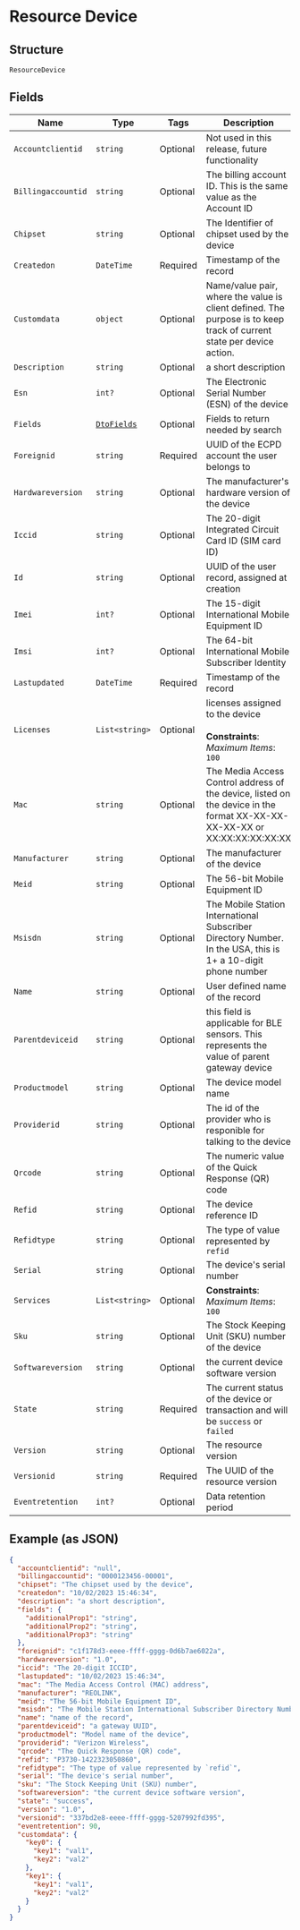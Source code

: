 
# Resource Device

## Structure

`ResourceDevice`

## Fields

| Name | Type | Tags | Description |
|  --- | --- | --- | --- |
| `Accountclientid` | `string` | Optional | Not used in this release, future functionality |
| `Billingaccountid` | `string` | Optional | The billing account ID. This is the same value as the Account ID |
| `Chipset` | `string` | Optional | The Identifier of chipset used by the device |
| `Createdon` | `DateTime` | Required | Timestamp of the record |
| `Customdata` | `object` | Optional | Name/value pair, where the value is client defined.  The purpose is to keep track of current state per device action. |
| `Description` | `string` | Optional | a short description |
| `Esn` | `int?` | Optional | The Electronic Serial Number (ESN) of the device |
| `Fields` | [`DtoFields`](../../doc/models/dto-fields.md) | Optional | Fields to return needed by search |
| `Foreignid` | `string` | Required | UUID of the ECPD account the user belongs to |
| `Hardwareversion` | `string` | Optional | The manufacturer's hardware version of the device |
| `Iccid` | `string` | Optional | The 20-digit Integrated Circuit Card ID (SIM card ID) |
| `Id` | `string` | Optional | UUID of the user record, assigned at creation |
| `Imei` | `int?` | Optional | The 15-digit International Mobile Equipment ID |
| `Imsi` | `int?` | Optional | The 64-bit International Mobile Subscriber Identity |
| `Lastupdated` | `DateTime` | Required | Timestamp of the record |
| `Licenses` | `List<string>` | Optional | licenses assigned to the device<br><br>**Constraints**: *Maximum Items*: `100` |
| `Mac` | `string` | Optional | The Media Access Control address of the device, listed on the device in the format XX-XX-XX-XX-XX-XX or XX:XX:XX:XX:XX:XX |
| `Manufacturer` | `string` | Optional | The manufacturer of the device |
| `Meid` | `string` | Optional | The 56-bit Mobile Equipment ID |
| `Msisdn` | `string` | Optional | The Mobile Station International Subscriber Directory Number. In the USA, this is 1+ a 10-digit phone number |
| `Name` | `string` | Optional | User defined name of the record |
| `Parentdeviceid` | `string` | Optional | this field is applicable for BLE sensors. This represents the value of parent gateway device |
| `Productmodel` | `string` | Optional | The device model name |
| `Providerid` | `string` | Optional | The id of the provider who is responible for talking to the device |
| `Qrcode` | `string` | Optional | The numeric value of the Quick Response (QR) code |
| `Refid` | `string` | Optional | The device reference ID |
| `Refidtype` | `string` | Optional | The type of value represented by `refid` |
| `Serial` | `string` | Optional | The device's serial number |
| `Services` | `List<string>` | Optional | **Constraints**: *Maximum Items*: `100` |
| `Sku` | `string` | Optional | The Stock Keeping Unit (SKU) number of the device |
| `Softwareversion` | `string` | Optional | the current device software version |
| `State` | `string` | Required | The current status of the device or transaction and will be `success` or `failed` |
| `Version` | `string` | Optional | The resource version |
| `Versionid` | `string` | Required | The UUID of the resource version |
| `Eventretention` | `int?` | Optional | Data retention period |

## Example (as JSON)

```json
{
  "accountclientid": "null",
  "billingaccountid": "0000123456-00001",
  "chipset": "The chipset used by the device",
  "createdon": "10/02/2023 15:46:34",
  "description": "a short description",
  "fields": {
    "additionalProp1": "string",
    "additionalProp2": "string",
    "additionalProp3": "string"
  },
  "foreignid": "c1f178d3-eeee-ffff-gggg-0d6b7ae6022a",
  "hardwareversion": "1.0",
  "iccid": "The 20-digit ICCID",
  "lastupdated": "10/02/2023 15:46:34",
  "mac": "The Media Access Control (MAC) address",
  "manufacturer": "REOLINK",
  "meid": "The 56-bit Mobile Equipment ID",
  "msisdn": "The Mobile Station International Subscriber Directory Number",
  "name": "name of the record",
  "parentdeviceid": "a gateway UUID",
  "productmodel": "Model name of the device",
  "providerid": "Verizon Wireless",
  "qrcode": "The Quick Response (QR) code",
  "refid": "P3730-1422323050860",
  "refidtype": "The type of value represented by `refid`",
  "serial": "The device's serial number",
  "sku": "The Stock Keeping Unit (SKU) number",
  "softwareversion": "the current device software version",
  "state": "success",
  "version": "1.0",
  "versionid": "337bd2e8-eeee-ffff-gggg-5207992fd395",
  "eventretention": 90,
  "customdata": {
    "key0": {
      "key1": "val1",
      "key2": "val2"
    },
    "key1": {
      "key1": "val1",
      "key2": "val2"
    }
  }
}
```

